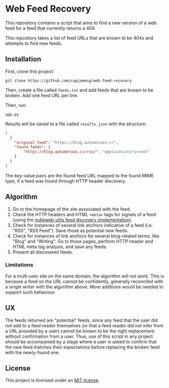 # Web Feed Recovery

This repository contains a script that aims to find a new version of a web feed for a feed that currently returns a 404.

This repository takes a list of feed URLs that are known to be 404s and attempts to find new feeds.

## Installation

First, clone this project:

```
git clone https://github.com/capjamesg/web-feed-recovery
```

Then, create a file called `feeds.txt` and add feeds that are known to be broken. Add one feed URL per line.

Then, run:

```
app.py
```

Results will be saved to a file called `results.json` with the structure:

```json
[
  {
    "original_feed": "https://blog.autumnrain.cc",
    "found_feeds": {
        "https://blog.autumnrain.cc/rss/": "application/rss+xml"
    }
  }
]
```

The key-value pairs are the found feed URL mapped to the found MIME type, if a feed was found through HTTP header discovery.

## Algorithm

1. Go to the homepage of the site associated with the feed.
2. Check the HTTP headers and HTML `<meta>` tags for signals of a feed (using the [indieweb-utils feed discovery implementation](https://indieweb-utils.readthedocs.io/en/latest/discovery.html#indieweb_utils.discover_web_page_feeds)).
3. Check for instances of several link anchors indicative of a feed (i.e. "RSS", "RSS Feed"). Save those as potential new feeds.
4. Check for instances of link anchors for several blog-related terms, like "Blog" and "Writing". Go to those pages, perform HTTP header and HTML meta tag analysis, and save any feeds.
5. Present all discovered feeds.

### Limitations

For a multi-user site on the same domain, the algorithm will not work. This is because a feed on the URL cannot be confidently, generally reconciled with a single writer with the algorithm above. More additions would be needed to support such behaviour.

## UX

The feeds returned are "potential" feeds, since any feed that the user did not add to a feed reader themselves (or that a feed reader did not infer from a URL provided by a user) cannot be known to be the right replacement without confirmation from a user. Thus, use of this script in any project should be accompanied by a stage where a user is asked to confirm that the new feed matches their expectations before replacing the broken feed with the newly-found one.

## License

This project is licensed under an [MIT license](LICENSE).
